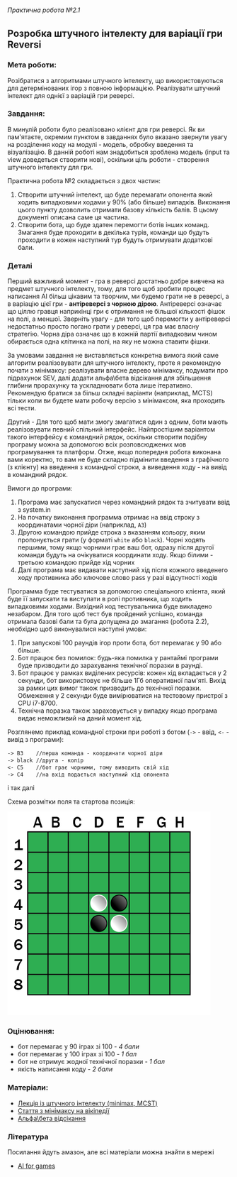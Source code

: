 ###### Практична робота №2.1
## Розробка штучного інтелекту для варіації гри Reversi

### Мета роботи:
Розібратися з алгоритмами штучного інтелекту, що використовуються для детермінованих ігор з повною інформацією. Реалізувати штучний інтелект для однієї з варіацій гри реверсі. 

### Завдання:
В минулій роботи було реалізовано клієнт для гри реверсі. Як ви пам'ятаєте, окремим пунктом в завданнях було вказано звернути увагу на розділення коду на модулі - модель, обробку введення та візуалізацію. В данній роботі нам знадобиться зроблена модель (input та view доведеться створити нові), оскільки ціль роботи - створення штучного інтелекту для гри.

Практична робота №2 складається з двох частин:
1. Створити штучний інтелект, що буде перемагати опонента який ходить випадковими ходами у 90% (або більше) випадків. Виконання цього пункту дозволить отримати базову кількість балів. В цьому документі описана саме ця частина.
2. Створити бота, що буде здатен перемогти ботів інших команд. Змагання буде проходити в декілька турів, команди що будуть проходити в кожен наступний тур будуть отримувати додаткові бали.


### Деталі
Перший важливий момент - гра в реверсі достатньо добре вивчена на предмет штучного інтелекту, тому, для того щоб зробити процес написання АІ більш цікавим та творчим, ми будемо грати не в реверсі, а в варіацію цієї гри - **антіреверсі з чорною дірою**. Антіреверсі означає що ціллю гравця наприкінці гри є отримання не більшої кількості фішок на полі, а меншої. Зверніть увагу - для того щоб перемогти у антіреверсі недостатньо просто погано грати у реверсі, ця гра має власну стратегію. Чорна діра означає що в кожній партії випадковим чином обирається одна клітинка на полі, на яку не можна ставити фішки.

За умовами завдання не виставляється конкретна вимога який саме алгоритм реалізовувати для штучного інтелекту, проте я рекомендую почати з мінімаксу: реалізувати власне дерево мінімаксу, подумати про підрахунок SEV, далі додати альфа\бета відсікання для збільшення глибини прорахунку та ускладнювати бота лише ітеративно. Рекомендую братися за більш складні варіанти (наприклад, MCTS) тільки коли ви будете мати робочу версію з мінімаксом, яка проходить всі тести.

Другий - Для того щоб мати змогу змагатися один з одним, боти мають реалізовувати певний спільний інтерфейс. Найпростішим варіантом такого інтерфейсу є командний рядок, оскільки створити подібну програму можна за допомогою всіх розповсюджених мов програмування та платформ. Отже, якщо попередня робота виконана вами коректно, то вам не буде складно підмінити введення з графічного (з клієнту) на введення з командної строки, а виведення ходу - на вивід в командний рядок.

Вимоги до програми:
1. Програма має запускатися через командний рядок та зчитувати ввід з system.in
2. На початку виконання программа отримає на ввід строку з координатами чорної діри (наприклад, `А3`)
3. Другою командою прийде строка з вказанням кольору, яким пропонується грати (у форматі `white` або `black`). Чорні ходять першими, тому якщо чорними грає ваш бот, одразу після другої команди будуть на очікуватися координати ходу. Якщо білими - третьою командою прийде хід чорних
4. Далі програма має видавати наступний хід після кожного введенего ходу противника або ключове слово pass у разі відсутності ходів

Программа буде тестуватися за допомогою спеціального клієнта, який буде її запускати та виступати в ролі противника, що ходить випадковими ходами. Вихідний код тестувальника буде викладено незабаром. Для того щоб тест був пройдений успішно, команда отримала базові бали та була допущена до змагання (робота 2.2), необхідно щоб виконувалися наступні умови:
1. При запускові 100 раундів ігор проти бота, бот перемагає у 90 або більше.
2. Бот працює без помилок: будь-яка помилка у рантаймі програми буде призводити до зарахування технічної поразки в раунді.
3. Бот працює у рамках виділених ресурсів: кожен хід вкладається у 2 секунди, бот використовує не більше 1Гб оперативної пам'яті. Вихід за рамки цих вимог також призводить до технічної поразки. Обмеження у 2 секунди буде вимірюватися на тестовому пристрої з CPU i7-8700.
4. Технічна поразка також зараховується у випадку якщо програма видає неможливий на даний момент хід.
 
Розглянемо приклад командної строки при роботі з ботом (`->` - ввід, `<-` - вивід з програми):

```
-> B3    //перша команда - координати чорної діри
-> black //друга - колір
<- C5    //бот грає чорними, тому виводить свій хід
-> C4    //на вхід подається наступний хід опонента
```
і так далі

Схема розмітки поля та стартова позиція:

![reversi field](https://github.com/introduction-to-gamedev/assignments/blob/master/res/reversi-start.png "Стартова позиція")

### Оцінювання:
- бот перемагає у 90 іграх зі 100 - *4 бали*
- бот перемагає у 100 іграх зі 100 - *1 бал*
- бот не отримує жодної технічної поразки - *1 бал*
- якість написання коду - *2 бали*

### Матеріали:
- [Лекція із штучного інтелекту (minimax, MCST)](https://www.youtube.com/watch?v=zlEI6ii28_A&list=PLkgXLMuasx7C7yMUsaq366htPg9rpM2lw&index=5)
- [Стаття з мінімаксу на вікіпедії](https://en.wikipedia.org/wiki/Minimax)
- [Альфа\бета відсікання](https://en.wikipedia.org/wiki/Alpha%E2%80%93beta_pruning)

### Література
Посилання йдуть амазон, але всі матеріали можна знайти в мережі
- [AI for games](https://www.amazon.com/AI-Games-Third-Ian-Millington/dp/1138483974)
